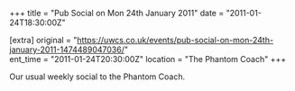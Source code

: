+++
title = "Pub Social on Mon 24th January 2011"
date = "2011-01-24T18:30:00Z"

[extra]
original = "https://uwcs.co.uk/events/pub-social-on-mon-24th-january-2011-1474489047036/"    
ent_time = "2011-01-24T20:30:00Z"
location = "The Phantom Coach"
+++

Our usual weekly social to the Phantom Coach.

